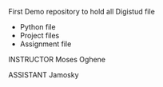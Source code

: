 First Demo repository to hold all Digistud file
- Python file
- Project files
- Assignment file


INSTRUCTOR
Moses Oghene

ASSISTANT
Jamosky 